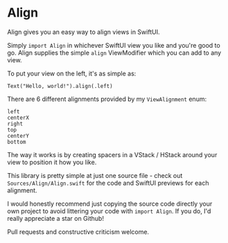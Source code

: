 # Align

Align gives you an easy way to align views in SwiftUI. 

Simply `import Align` in whichever SwiftUI view you like and you're good to go. Align supplies the simple `align` ViewModifier which you can add to any view.


To put your view on the left, it's as simple as:
```
Text("Hello, world!").align(.left)
```

There are 6 different alignments provided by my `ViewAlignment` enum:
```
left
centerX
right
top
centerY
bottom
```

The way it works is by creating spacers in a VStack / HStack around your view to position it how you like.

This library is pretty simple at just one source file - check out `Sources/Align/Align.swift` for the code and SwiftUI previews for each alignment. 

I would honestly recommend just copying the source code directly your own project to avoid littering your code with `import Align`. If you do, I'd really appreciate a star on Github!  

Pull requests and constructive criticism welcome.
